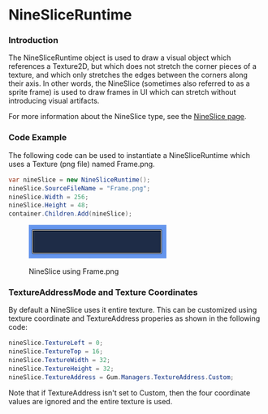 # NineSliceRuntime

### Introduction

The NineSliceRuntime object is used to draw a visual object which references a Texture2D, but which does not stretch the corner pieces of a texture, and which only stretches the edges between the corners along their axis. In other words, the NineSlice (sometimes also referred to as a sprite frame) is used to draw frames in UI which can stretch without introducing visual artifacts.

For more information about the NineSlice type, see the [NineSlice page](../../gum-elements/nineslice/).

### Code Example

The following code can be used to instantiate a NineSliceRuntime which uses a Texture (png file) named Frame.png.

```csharp
var nineSlice = new NineSliceRuntime();
nineSlice.SourceFileName = "Frame.png";
nineSlice.Width = 256;
nineSlice.Height = 48;
container.Children.Add(nineSlice);
```

<figure><img src="../../.gitbook/assets/image (3) (1) (1) (1) (1) (1).png" alt=""><figcaption><p>NineSlice using Frame.png</p></figcaption></figure>

### TextureAddressMode and Texture Coordinates

By default a NineSlice uses it entire texture. This can be customized using texture coordinate and TextureAddress properies as shown in the following code:

```csharp
nineSlice.TextureLeft = 0;
nineSlice.TextureTop = 16;
nineSlice.TextureWidth = 32;
nineSlice.TextureHeight = 32;
nineSlice.TextureAddress = Gum.Managers.TextureAddress.Custom;
```

Note that if TextureAddress isn't set to Custom, then the four coordinate values are ignored and the entire texture is used.
